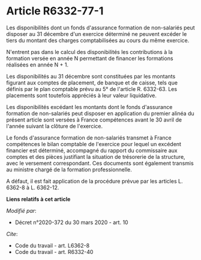 # Article R6332-77-1

Les disponibilités dont un fonds d'assurance formation de non-salariés peut disposer au 31 décembre d'un exercice déterminé
ne peuvent excéder le tiers du montant des charges comptabilisées au cours du même exercice. 

N'entrent pas dans le calcul des disponibilités les contributions à la formation versée en année N permettant de financer les
formations réalisées en année N + 1. 

Les disponibilités au 31 décembre sont constituées par les montants figurant aux comptes de placement, de banque et de
caisse, tels que définis par le plan comptable prévu au 5° de l'article R. 6332-63. Les placements sont toutefois appréciés à
leur valeur liquidative. 

Les disponibilités excédant les montants dont le fonds d'assurance formation de non-salariés peut disposer en application du
premier alinéa du présent article sont versées  à France compétences avant le 30 avril de l'année suivant la clôture de
l'exercice. 

Le fonds d'assurance formation de non-salariés transmet à France compétences le bilan comptable de l'exercice pour lequel un
excédent financier est déterminé, accompagné du rapport du commissaire aux comptes et des pièces justifiant la situation de
trésorerie de la structure, avec le versement correspondant. Ces documents sont également transmis au ministre chargé de la
formation professionnelle. 

A défaut, il est fait application de la procédure prévue par les articles L. 6362-8 à L. 6362-12.

**Liens relatifs à cet article**

_Modifié par_:

  - Décret n°2020-372 du 30 mars 2020 - art. 10

_Cite_:

  - Code du travail - art. L6362-8
  - Code du travail - art. R6332-40
